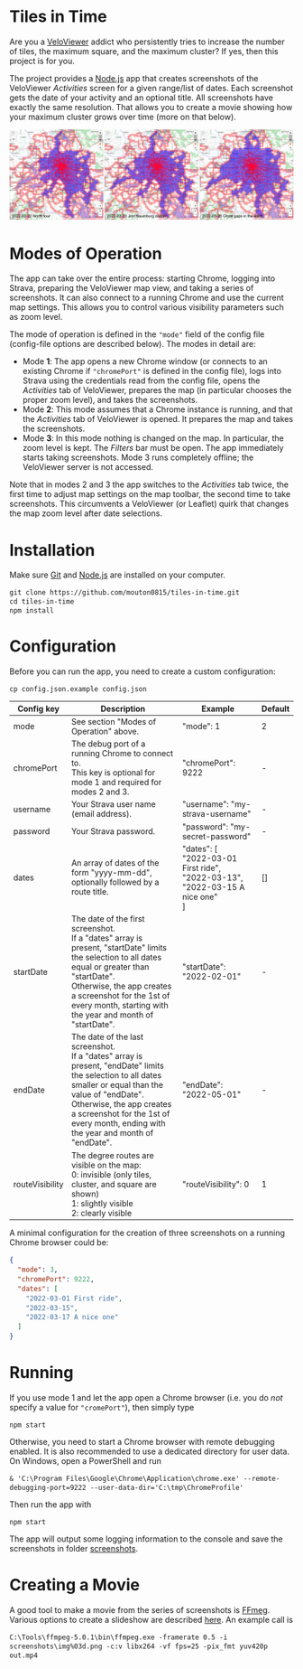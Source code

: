# Tiles in Time
Are you a [VeloViewer](https://veloviewer.com) addict who persistently tries to increase the number of tiles,
the maximum square, and the maximum cluster? If yes, then this project is for you.

The project provides a [Node.js](https://nodejs.org) app that creates screenshots of the
VeloViewer *Activities* screen for a given range/list of dates.
Each screenshot gets the date of your activity and an optional title.
All screenshots have exactly the same resolution.
That allows you to create a movie showing how your maximum cluster grows over time (more on that below).

![Three example screenshots](example.png "Three example screenshots")

# Modes of Operation
The app can take over the entire process: starting Chrome, logging into Strava, preparing the VeloViewer map view, and taking a series of screenshots.
It can also connect to a running Chrome and use the current map settings.
This allows you to control various visibility parameters such as zoom level.

The mode of operation is defined in the `"mode"` field of the config file (config-file options are described below).
The modes in detail are:
* Mode **1**: The app opens a new Chrome window (or connects to an existing Chrome if `"chromePort"` is defined in the config file),
  logs into Strava using the credentials read from the config file,
  opens the _Activities_ tab of VeloViewer,
  prepares the map (in particular chooses the proper zoom level),
  and takes the screenshots.
* Mode **2**: This mode assumes that a Chrome instance is running, and that the _Activities_ tab of VeloViewer is opened.
  It prepares the map and takes the screenshots.
* Mode **3**: In this mode nothing is changed on the map. In particular, the zoom level is kept.
  The _Filters_ bar must be open. The app immediately starts taking screenshots.
  Mode 3 runs completely offline; the VeloViewer server is not accessed.
  
Note that in modes 2 and 3 the app switches to the _Activities_ tab twice, the first time to adjust map settings
on the map toolbar, the second time to take screenshots. This circumvents a VeloViewer (or Leaflet) quirk that changes the
map zoom level after date selections.

# Installation
Make sure [Git](https://git-scm.com/downloads) and [Node.js](https://nodejs.org/en/download/) are installed on your computer.

```
git clone https://github.com/mouton0815/tiles-in-time.git
cd tiles-in-time
npm install
```

# Configuration
Before you can run the app, you need to create a custom configuration:

```
cp config.json.example config.json
```
| Config key      | Description                                                                                                                                                                                                                                                                        | Example                                                                                           | Default |
|-----------------|------------------------------------------------------------------------------------------------------------------------------------------------------------------------------------------------------------------------------------------------------------------------------------|---------------------------------------------------------------------------------------------------|---------|
| mode            | See section "Modes of Operation" above.                                                                                                                                                                                                                                            | "mode": 1                                                                                         | 2       |
| chromePort      | The debug port of a running Chrome to connect to.<br/>This key is optional for mode 1 and required for modes 2 and 3.                                                                                                                                                              | "chromePort": 9222                                                                                | -       |
| username        | Your Strava user name (email address).                                                                                                                                                                                                                                             | "username": "my-strava-username"                                                                  | -       |
| password        | Your Strava password.                                                                                                                                                                                                                                                              | "password": "my-secret-password"                                                                  | -       |
| dates           | An array of dates of the form "yyyy-mm-dd", optionally followed by a route title.                                                                                                                                                                                                  | "dates": [<br/>  "2022-03-01 First ride",<br/>  "2022-03-13",<br/>  "2022-03-15 A nice one"<br/>] | []      |
| startDate       | The date of the first screenshot.<br/>If a "dates" array is present, "startDate" limits the selection to all dates equal or greater than "startDate".<br/>Otherwise, the app creates a screenshot for the 1st of every month, starting with the year and month of "startDate".     | "startDate": "2022-02-01"                                                                         | -       |
| endDate         | The date of the last screenshot.<br/>If a "dates" array is present, "endDate" limits the selection to all dates smaller or equal than the value of "endDate".<br/>Otherwise, the app creates a screenshot for the 1st of every month, ending with the year and month of "endDate". | "endDate": "2022-05-01"                                                                           | -       |
| routeVisibility | The degree routes are visible on the map:<br/>0: invisible (only tiles, cluster, and square are shown)<br/>1: slightly visible<br/>2: clearly visible                                                                                                                              | "routeVisibility": 0                                                                              | 1       |

A minimal configuration for the creation of three screenshots on a running Chrome browser could be:
```json
{
  "mode": 3,
  "chromePort": 9222,
  "dates": [
    "2022-03-01 First ride",
    "2022-03-15",
    "2022-03-17 A nice one"
  ]
}
```

# Running
If you use mode 1 and let the app open a Chrome browser (i.e. you do _not_ specify a value for `"cromePort"`), then simply type
```
npm start
```
Otherwise, you need to start a Chrome browser with remote debugging enabled.
It is also recommended to use a dedicated directory for user data.
On Windows, open a PowerShell and run
```
& 'C:\Program Files\Google\Chrome\Application\chrome.exe' --remote-debugging-port=9222 --user-data-dir='C:\tmp\ChromeProfile'
```
Then run the app with
```
npm start
```
The app will output some logging information to the console and save the screenshots in folder [screenshots](./screenshots).

# Creating a Movie
A good tool to make a movie from the series of screenshots is [FFmeg](https://ffmpeg.org/).
Various options to create a slideshow are described [here](https://trac.ffmpeg.org/wiki/Slideshow).
An example call is
```
C:\Tools\ffmpeg-5.0.1\bin\ffmpeg.exe -framerate 0.5 -i screenshots\img%03d.png -c:v libx264 -vf fps=25 -pix_fmt yuv420p out.mp4
```
